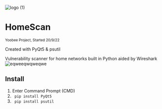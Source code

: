 ![logo (1)](https://user-images.githubusercontent.com/62681404/191140983-4e4e9a96-bd8a-4ee9-a5ba-532f5b73a4c2.png)
# HomeScan
<sub>Yoobee Project, Started 20/9/22</sub>

Created with PyQt5 & psutil

Vulnerability scanner for home networks built in Python aided by Wireshark
![eqweeqwqweqwe](https://user-images.githubusercontent.com/62681404/193159632-6fbdce7b-8cc2-435d-8337-ac00bd9b8220.png)

## Install
1. Enter Command Prompt (CMD)   
2. ``` pip install PyQt5```
3. ``` pip install psutil```
